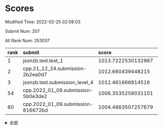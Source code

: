 # Scores

Modified Time: 2022-02-25 02:08:03

Submit Num: 207

All Rank Num: 253037

| rank |               submit               |       score        |       sigma        | pk_num |
| :--- | :--------------------------------- | :----------------- | :----------------- | :----- |
| 1    | jsonzb.test.test_1                 | 1013.7222530132967 | 0.8283215613872172 | 4887   |
| 2    | cpp.21_12_24.submission-2b2ea0d7   | 1012.660439448215  | 0.783263562425463  | 4888   |
| 3    | jsonzb.test.submission_level_4     | 1012.461666814516  | 0.7912609860278771 | 4887   |
| 54   | cpp.2022_01_09.submission-5b0e3de2 | 1006.3535258031101 | 0.7287668034969828 | 4895   |
| 60   | cpp.2022_01_09.submission-816672bd | 1004.4863507257679 | 0.7069579565225895 | 4892   |


<details>
<summary>全部</summary>

| rank |                 submit                 |       score        |       sigma        | pk_num |
| :--- | :------------------------------------- | :----------------- | :----------------- | :----- |
| 1    | jsonzb.test.test_1                     | 1013.7222530132967 | 0.8283215613872172 | 4887   |
| 2    | cpp.21_12_24.submission-2b2ea0d7       | 1012.660439448215  | 0.783263562425463  | 4888   |
| 3    | jsonzb.test.submission_level_4         | 1012.461666814516  | 0.7912609860278771 | 4887   |
| 4    | gobigger.level_3.submission_level_3_0  | 1011.5229269771163 | 0.7588732593202528 | 4884   |
| 5    | gobigger.level_3.submission_level_3_35 | 1010.9941083161583 | 0.7717272406340396 | 4890   |
| 6    | gobigger.level_3.submission_level_3_11 | 1010.8977716346361 | 0.773122630082287  | 4890   |
| 7    | gobigger.level_3.submission_level_3_45 | 1010.8886168210181 | 0.8044355170293263 | 4896   |
| 8    | gobigger.level_3.submission_level_3_15 | 1010.8053916668714 | 0.75472972199617   | 4891   |
| 9    | gobigger.level_3.submission_level_3_38 | 1010.8015820750635 | 0.7706719450494041 | 4892   |
| 10   | gobigger.level_3.submission_level_3_40 | 1010.7380323623149 | 0.7604642109409848 | 4895   |
| 11   | gobigger.level_3.submission_level_3_30 | 1010.630548425151  | 0.7497469784039572 | 4886   |
| 12   | gobigger.level_3.submission_level_3_3  | 1010.5895157887453 | 0.7723871797295248 | 4883   |
| 13   | gobigger.level_3.submission_level_3_20 | 1010.5769379843417 | 0.7418027334581163 | 4885   |
| 14   | gobigger.level_3.submission_level_3_41 | 1010.573124746865  | 0.7585846788255911 | 4889   |
| 15   | gobigger.level_3.submission_level_3_36 | 1010.539835823202  | 0.7577544607843895 | 4882   |
| 16   | gobigger.level_3.submission_level_3_34 | 1010.508596926779  | 0.7699300987686376 | 4892   |
| 17   | gobigger.level_3.submission_level_3_37 | 1010.4866698984926 | 0.7652621326144806 | 4891   |
| 18   | gobigger.level_3.submission_level_3_21 | 1010.4272309881293 | 0.7472457447642715 | 4890   |
| 19   | gobigger.level_3.submission_level_3_10 | 1010.354413113072  | 0.7559772784509287 | 4886   |
| 20   | gobigger.level_3.submission_level_3_1  | 1010.2798403259845 | 0.7479750195063684 | 4890   |
| 21   | gobigger.level_3.submission_level_3_27 | 1010.2269817548861 | 0.749221951015404  | 4892   |
| 22   | gobigger.level_3.submission_level_3_12 | 1010.2264822669127 | 0.750655277427885  | 4887   |
| 23   | gobigger.level_3.submission_level_3_24 | 1010.2083297799908 | 0.7595524008579682 | 4892   |
| 24   | gobigger.level_3.submission_level_3_4  | 1010.0558406229917 | 0.7439067586880309 | 4892   |
| 25   | gobigger.level_3.submission_level_3_7  | 1009.9084475052003 | 0.7653053017742204 | 4891   |
| 26   | gobigger.level_3.submission_level_3_9  | 1009.7893134632691 | 0.7472732584130115 | 4885   |
| 27   | gobigger.level_3.submission_level_3_42 | 1009.7836859862589 | 0.7568585152742338 | 4892   |
| 28   | gobigger.level_3.submission_level_3_14 | 1009.7719036139783 | 0.7623500257947776 | 4894   |
| 29   | gobigger.level_3.submission_level_3_32 | 1009.7350441307179 | 0.7510746450883627 | 4887   |
| 30   | gobigger.level_3.submission_level_3_33 | 1009.7246893556331 | 0.7629903965835417 | 4890   |
| 31   | gobigger.level_3.submission_level_3_46 | 1009.6672794657585 | 0.7479251125485059 | 4890   |
| 32   | gobigger.level_3.submission_level_3_29 | 1009.6460490331643 | 0.735840429383643  | 4894   |
| 33   | gobigger.level_3.submission_level_3_2  | 1009.5920642402729 | 0.7512139826350469 | 4889   |
| 34   | gobigger.level_3.submission_level_3_13 | 1009.5827296083839 | 0.7501125428103781 | 4888   |
| 35   | gobigger.level_3.submission_level_3_28 | 1009.5586868551197 | 0.7686094762108416 | 4889   |
| 36   | gobigger.level_3.submission_level_3_39 | 1009.3741278803833 | 0.7573819329399151 | 4891   |
| 37   | gobigger.level_3.submission_level_3_43 | 1009.3546879317662 | 0.7457231933681298 | 4893   |
| 38   | gobigger.level_3.submission_level_3_47 | 1009.3064998989638 | 0.745426572096     | 4889   |
| 39   | gobigger.level_3.submission_level_3_6  | 1009.2862701952769 | 0.7404127583692947 | 4890   |
| 40   | gobigger.level_3.submission_level_3_48 | 1009.2337389693006 | 0.7421832852677617 | 4893   |
| 41   | gobigger.level_3.submission_level_3_5  | 1009.2212853699126 | 0.7540101358905308 | 4888   |
| 42   | gobigger.level_3.submission_level_3_49 | 1009.1956721426186 | 0.7663009961247081 | 4892   |
| 43   | gobigger.level_3.submission_level_3_23 | 1009.1674943355542 | 0.730037101157032  | 4892   |
| 44   | gobigger.level_3.submission_level_3_19 | 1009.1638501041306 | 0.7488100331894141 | 4887   |
| 45   | gobigger.level_3.submission_level_3_8  | 1009.1061221709344 | 0.7341098870104402 | 4887   |
| 46   | gobigger.level_3.submission_level_3_25 | 1008.956927656029  | 0.7357586523895517 | 4889   |
| 47   | gobigger.level_3.submission_level_3_17 | 1008.9513575368342 | 0.7392071818480885 | 4893   |
| 48   | gobigger.level_3.submission_level_3_31 | 1008.9503237853739 | 0.7718814204425395 | 4889   |
| 49   | gobigger.level_3.submission_level_3_44 | 1008.9130080548643 | 0.7388898674888279 | 4889   |
| 50   | gobigger.level_3.submission_level_3_22 | 1008.8212678566598 | 0.7620714176475959 | 4886   |
| 51   | gobigger.level_3.submission_level_3_26 | 1008.642402155893  | 0.7521852272645538 | 4888   |
| 52   | gobigger.level_3.submission_level_3_18 | 1008.3889060546253 | 0.7277148838691587 | 4892   |
| 53   | gobigger.level_3.submission_level_3_16 | 1008.2476990465136 | 0.7576163595801674 | 4893   |
| 54   | cpp.2022_01_09.submission-5b0e3de2     | 1006.3535258031101 | 0.7287668034969828 | 4895   |
| 55   | gobigger.level_1.submission_level_1_29 | 1005.1400957223109 | 0.7270532033003427 | 4886   |
| 56   | gobigger.level_1.submission_level_1_4  | 1004.6619145306653 | 0.7172456143300102 | 4894   |
| 57   | gobigger.level_1.submission_level_1_0  | 1004.656321992119  | 0.7168001121554407 | 4885   |
| 58   | gobigger.level_1.submission_level_1_1  | 1004.5502990026049 | 0.7132389336797045 | 4887   |
| 59   | gobigger.level_1.submission_level_1_23 | 1004.5086751912172 | 0.7068008685030056 | 4894   |
| 60   | cpp.2022_01_09.submission-816672bd     | 1004.4863507257679 | 0.7069579565225895 | 4892   |
| 61   | gobigger.level_1.submission_level_1_46 | 1004.3793465651098 | 0.7150308539838135 | 4893   |
| 62   | gobigger.level_1.submission_level_1_9  | 1004.3212806001743 | 0.7178345406785427 | 4892   |
| 63   | gobigger.level_1.submission_level_1_30 | 1004.2867322046818 | 0.721760994654012  | 4888   |
| 64   | gobigger.level_1.submission_level_1_32 | 1004.2345628774706 | 0.7273858233964335 | 4891   |
| 65   | gobigger.level_1.submission_level_1_34 | 1004.2329020254415 | 0.7203604106113112 | 4895   |
| 66   | gobigger.level_1.submission_level_1_45 | 1004.0679946664773 | 0.7180525811428908 | 4889   |
| 67   | gobigger.level_1.submission_level_1_31 | 1004.0339348224655 | 0.7192116339920233 | 4894   |
| 68   | gobigger.level_1.submission_level_1_39 | 1004.0029661454655 | 0.7210693649129167 | 4892   |
| 69   | gobigger.level_1.submission_level_1_37 | 1003.9558880362068 | 0.7155567755167827 | 4885   |
| 70   | gobigger.level_1.submission_level_1_14 | 1003.8545700360517 | 0.7186024070543986 | 4894   |
| 71   | gobigger.level_1.submission_level_1_16 | 1003.8240269131362 | 0.7159949458534853 | 4891   |
| 72   | gobigger.level_1.submission_level_1_3  | 1003.7347540393177 | 0.7086503368802278 | 4888   |
| 73   | gobigger.level_1.submission_level_1_12 | 1003.7299651357933 | 0.706149266164164  | 4888   |
| 74   | gobigger.level_1.submission_level_1_26 | 1003.6868535244929 | 0.7219281972690678 | 4890   |
| 75   | gobigger.level_1.submission_level_1_6  | 1003.6228782079884 | 0.7237011792177138 | 4896   |
| 76   | gobigger.level_1.submission_level_1_20 | 1003.568535728969  | 0.71329234145249   | 4892   |
| 77   | gobigger.level_1.submission_level_1_25 | 1003.5503165598458 | 0.7237825149839779 | 4885   |
| 78   | gobigger.level_1.submission_level_1_2  | 1003.4958902668773 | 0.7082493542136501 | 4897   |
| 79   | gobigger.level_1.submission_level_1_13 | 1003.4018707541395 | 0.7169255653813014 | 4891   |
| 80   | gobigger.level_1.submission_level_1_18 | 1003.3997063424184 | 0.7211651719236554 | 4890   |
| 81   | gobigger.level_1.submission_level_1_24 | 1003.3315361316884 | 0.7140118405017738 | 4892   |
| 82   | gobigger.level_1.submission_level_1_5  | 1003.3274852605837 | 0.7129899641815614 | 4879   |
| 83   | gobigger.level_1.submission_level_1_22 | 1003.2956928036264 | 0.719208422573713  | 4890   |
| 84   | gobigger.level_1.submission_level_1_7  | 1003.2860156231995 | 0.7136732622293958 | 4895   |
| 85   | gobigger.level_1.submission_level_1_10 | 1003.2853946399653 | 0.7242731200219488 | 4888   |
| 86   | gobigger.level_1.submission_level_1_42 | 1003.2666910321228 | 0.7150376617357451 | 4892   |
| 87   | gobigger.level_1.submission_level_1_11 | 1003.138392103531  | 0.7113702804098068 | 4889   |
| 88   | gobigger.level_1.submission_level_1_36 | 1003.020807100326  | 0.7210677755484796 | 4890   |
| 89   | gobigger.level_1.submission_level_1_15 | 1002.9542207680474 | 0.7084067409302104 | 4889   |
| 90   | gobigger.level_1.submission_level_1_38 | 1002.9508784024321 | 0.7062422155089316 | 4886   |
| 91   | gobigger.level_1.submission_level_1_27 | 1002.9478394293888 | 0.7110801073893726 | 4889   |
| 92   | gobigger.level_1.submission_level_1_35 | 1002.8634419246089 | 0.7209327489722722 | 4889   |
| 93   | gobigger.level_1.submission_level_1_49 | 1002.8302331184406 | 0.7149357497664451 | 4894   |
| 94   | gobigger.level_1.submission_level_1_19 | 1002.7941512432972 | 0.7090756233789273 | 4888   |
| 95   | gobigger.level_1.submission_level_1_48 | 1002.756594949645  | 0.7131183882972909 | 4894   |
| 96   | gobigger.level_1.submission_level_1_28 | 1002.7403958285496 | 0.7073328601809173 | 4888   |
| 97   | gobigger.level_1.submission_level_1_17 | 1002.68544882041   | 0.7256730010723234 | 4896   |
| 98   | gobigger.level_1.submission_level_1_8  | 1002.6058454408115 | 0.7131644350643905 | 4892   |
| 99   | gobigger.level_1.submission_level_1_41 | 1002.5745205798751 | 0.7158376680603434 | 4888   |
| 100  | gobigger.level_1.submission_level_1_47 | 1002.5465255938251 | 0.715396951659148  | 4889   |
| 101  | gobigger.level_1.submission_level_1_21 | 1002.4220991784501 | 0.7140293448248354 | 4894   |
| 102  | gobigger.level_1.submission_level_1_44 | 1002.3305079549907 | 0.7141478486924482 | 4885   |
| 103  | gobigger.level_1.submission_level_1_33 | 1001.8711025943188 | 0.7208454515043085 | 4890   |
| 104  | gobigger.level_1.submission_level_1_40 | 1001.6977053744955 | 0.6989145983366831 | 4890   |
| 105  | gobigger.level_1.submission_level_1_43 | 1001.2286545614332 | 0.7206949154445575 | 4884   |
| 106  | gobigger.random.submission_random_32   | 997.776472917525   | 0.7140976776728454 | 4891   |
| 107  | gobigger.random.submission_random_41   | 997.5674104171103  | 0.7069633822799264 | 4889   |
| 108  | gobigger.random.submission_random_47   | 997.1765975606528  | 0.7108697443785293 | 4891   |
| 109  | gobigger.random.submission_random_44   | 997.1732846028412  | 0.70368653600898   | 4894   |
| 110  | gobigger.random.submission_random_42   | 996.7705157815249  | 0.7104062584947232 | 4887   |
| 111  | gobigger.random.submission_random_1    | 996.6575335592546  | 0.7066134024898866 | 4892   |
| 112  | gobigger.random.submission_random_21   | 996.6561678658944  | 0.6963281191386949 | 4887   |
| 113  | gobigger.random.submission_random_18   | 996.6241416037108  | 0.6993735667793554 | 4891   |
| 114  | gobigger.random.submission_random_14   | 996.5533429939876  | 0.699863942794828  | 4892   |
| 115  | gobigger.random.submission_random_25   | 996.5381388167021  | 0.7132434064502872 | 4886   |
| 116  | gobigger.random.submission_random_26   | 996.5310267379584  | 0.7004367002806349 | 4888   |
| 117  | gobigger.random.submission_random_20   | 996.4912443052908  | 0.7175311742937938 | 4882   |
| 118  | gobigger.random.submission_random_39   | 996.3632462292738  | 0.7165267728779865 | 4892   |
| 119  | gobigger.random.submission_random_3    | 996.3244712727111  | 0.7215846938724289 | 4889   |
| 120  | gobigger.random.submission_random_2    | 996.3174849556056  | 0.7007374662245982 | 4884   |
| 121  | gobigger.random.submission_random_35   | 996.1688844177478  | 0.7054810220624236 | 4888   |
| 122  | gobigger.random.submission_random_30   | 996.1577603195827  | 0.7133615219682695 | 4890   |
| 123  | gobigger.random.submission_random_34   | 996.1553675593941  | 0.7118318652744815 | 4887   |
| 124  | gobigger.random.submission_random_49   | 996.1430989295129  | 0.7095711681067078 | 4883   |
| 125  | gobigger.random.submission_random_15   | 996.0719777627935  | 0.7115748946414236 | 4889   |
| 126  | gobigger.random.submission_random_7    | 996.0299231798963  | 0.7151296122685868 | 4888   |
| 127  | gobigger.random.submission_random_48   | 996.0165354557205  | 0.713682411073138  | 4887   |
| 128  | gobigger.random.submission_random_29   | 995.9702083655412  | 0.7089686187611974 | 4887   |
| 129  | gobigger.random.submission_random_6    | 995.9694668977214  | 0.7106714157230364 | 4883   |
| 130  | gobigger.random.submission_random_37   | 995.8665209637628  | 0.7010329189667808 | 4885   |
| 131  | gobigger.random.submission_random_22   | 995.8213113176779  | 0.7115982222929796 | 4895   |
| 132  | gobigger.random.submission_random_43   | 995.8041834545384  | 0.7110732355349286 | 4894   |
| 133  | gobigger.random.submission_random_33   | 995.7851413865363  | 0.7196888705908359 | 4894   |
| 134  | gobigger.random.submission_random_0    | 995.7813022550073  | 0.720242615794089  | 4888   |
| 135  | gobigger.random.submission_random_5    | 995.769157039114   | 0.7068586059610981 | 4888   |
| 136  | gobigger.random.submission_random_17   | 995.7440205986844  | 0.7146735911751515 | 4890   |
| 137  | gobigger.random.submission_random_9    | 995.7036108512767  | 0.7009172151148328 | 4889   |
| 138  | gobigger.random.submission_random_16   | 995.6858445584058  | 0.7144390487161615 | 4890   |
| 139  | gobigger.random.submission_random_24   | 995.6219313776165  | 0.7057369595917686 | 4889   |
| 140  | gobigger.random.submission_random_8    | 995.6070412767065  | 0.7137895450495233 | 4891   |
| 141  | gobigger.random.submission_random_19   | 995.5997314417259  | 0.714298708082732  | 4884   |
| 142  | gobigger.random.submission_random_28   | 995.5746172801557  | 0.7153626149009213 | 4891   |
| 143  | gobigger.random.submission_random_45   | 995.5336426601099  | 0.7133369391319668 | 4886   |
| 144  | gobigger.random.submission_random_23   | 995.5307245746025  | 0.7299417918130837 | 4891   |
| 145  | gobigger.random.submission_random_12   | 995.4542255303301  | 0.7012362976462778 | 4888   |
| 146  | gobigger.random.submission_random_40   | 995.4377253953635  | 0.69815392565078   | 4890   |
| 147  | gobigger.random.submission_random_36   | 995.4115863523335  | 0.7131168510830928 | 4891   |
| 148  | gobigger.random.submission_random_4    | 995.3918389890456  | 0.721287091081359  | 4887   |
| 149  | gobigger.random.submission_random_11   | 995.210282503126   | 0.7023851502975051 | 4889   |
| 150  | gobigger.random.submission_random_38   | 995.1230823149547  | 0.7147422593028311 | 4889   |
| 151  | gobigger.random.submission_random_13   | 995.0900016956771  | 0.7070671779968238 | 4891   |
| 152  | gobigger.random.submission_random_10   | 995.0211928378232  | 0.7204794499624606 | 4892   |
| 153  | gobigger.random.submission_random_46   | 994.813884770403   | 0.7007348837392754 | 4889   |
| 154  | gobigger.random.submission_random_27   | 994.5713852517337  | 0.7330785740104274 | 4889   |
| 155  | gobigger.random.submission_random_31   | 994.3442966527879  | 0.7185029214106596 | 4887   |
| 156  | gobigger.level_2.submission_level_2_1  | 994.1643871118747  | 0.7267081517053583 | 4894   |
| 157  | gobigger.level_2.submission_level_2_7  | 993.620604479727   | 0.7335824533583395 | 4890   |
| 158  | gobigger.level_2.submission_level_2_49 | 993.6089490454898  | 0.7329832329716006 | 4887   |
| 159  | gobigger.level_2.submission_level_2_20 | 993.5242402441287  | 0.7356025938626037 | 4891   |
| 160  | gobigger.level_2.submission_level_2_48 | 993.3827350846269  | 0.7325771885188576 | 4887   |
| 161  | gobigger.level_2.submission_level_2_37 | 993.2445165136417  | 0.7246436941261235 | 4892   |
| 162  | gobigger.level_2.submission_level_2_3  | 993.2330693340267  | 0.7401520791800663 | 4887   |
| 163  | gobigger.level_2.submission_level_2_44 | 993.2140425364298  | 0.7385304873623597 | 4886   |
| 164  | gobigger.level_2.submission_level_2_40 | 993.1993114398598  | 0.7292597869382497 | 4894   |
| 165  | gobigger.level_2.submission_level_2_22 | 993.1605467283969  | 0.7376369270669582 | 4889   |
| 166  | gobigger.level_2.submission_level_2_5  | 993.0996927382652  | 0.7330225682488811 | 4890   |
| 167  | gobigger.level_2.submission_level_2_18 | 993.00599812807    | 0.7364887770340596 | 4895   |
| 168  | gobigger.level_2.submission_level_2_27 | 992.9843802473729  | 0.7463370046936763 | 4889   |
| 169  | gobigger.level_2.submission_level_2_0  | 992.930911949523   | 0.7479922273878294 | 4887   |
| 170  | gobigger.level_2.submission_level_2_4  | 992.8555771101127  | 0.7261345768607359 | 4889   |
| 171  | gobigger.level_2.submission_level_2_45 | 992.8003670642996  | 0.7485814288596991 | 4892   |
| 172  | gobigger.level_2.submission_level_2_6  | 992.7832358399803  | 0.7465710890535426 | 4887   |
| 173  | gobigger.level_2.submission_level_2_2  | 992.6907692329945  | 0.7249212935536827 | 4891   |
| 174  | gobigger.level_2.submission_level_2_36 | 992.6666098569714  | 0.7332593591495887 | 4893   |
| 175  | gobigger.level_2.submission_level_2_24 | 992.620556411684   | 0.735577870923809  | 4886   |
| 176  | gobigger.level_2.submission_level_2_12 | 992.5648032809613  | 0.7462377580591233 | 4887   |
| 177  | gobigger.level_2.submission_level_2_16 | 992.5400167865383  | 0.7457479043666265 | 4891   |
| 178  | gobigger.level_2.submission_level_2_10 | 992.2435462589494  | 0.7430915205268792 | 4886   |
| 179  | gobigger.level_2.submission_level_2_31 | 992.0484926621373  | 0.7382290401098447 | 4887   |
| 180  | gobigger.level_2.submission_level_2_46 | 992.0302760659896  | 0.7338292020888967 | 4891   |
| 181  | gobigger.level_2.submission_level_2_23 | 991.9728660835262  | 0.7604904205488032 | 4896   |
| 182  | gobigger.level_2.submission_level_2_47 | 991.874223359829   | 0.7589325367413007 | 4893   |
| 183  | gobigger.level_2.submission_level_2_21 | 991.7863868795934  | 0.7306972826656086 | 4889   |
| 184  | gobigger.level_2.submission_level_2_34 | 991.7617634298447  | 0.7545415593601178 | 4891   |
| 185  | gobigger.level_2.submission_level_2_25 | 991.7521913340547  | 0.769881188229298  | 4892   |
| 186  | gobigger.level_2.submission_level_2_38 | 991.7001331863178  | 0.7369181726313692 | 4887   |
| 187  | gobigger.level_2.submission_level_2_41 | 991.6341843617101  | 0.7381249434164066 | 4890   |
| 188  | gobigger.level_2.submission_level_2_8  | 991.6054126623462  | 0.7749601082469472 | 4889   |
| 189  | gobigger.level_2.submission_level_2_39 | 991.5139955408149  | 0.7493828775631001 | 4889   |
| 190  | gobigger.level_2.submission_level_2_29 | 991.4284285301346  | 0.7535856651769067 | 4893   |
| 191  | gobigger.level_2.submission_level_2_14 | 991.2774676393341  | 0.7499765434049119 | 4891   |
| 192  | gobigger.level_2.submission_level_2_43 | 991.2719631097295  | 0.7377052539849401 | 4885   |
| 193  | gobigger.level_2.submission_level_2_19 | 991.2597561281198  | 0.7586735501812966 | 4893   |
| 194  | gobigger.level_2.submission_level_2_9  | 991.2445492362071  | 0.7408106335354047 | 4886   |
| 195  | gobigger.level_2.submission_level_2_17 | 991.2331323234206  | 0.7624969423070052 | 4892   |
| 196  | gobigger.level_2.submission_level_2_11 | 991.2114200109378  | 0.7574478885806105 | 4889   |
| 197  | gobigger.level_2.submission_level_2_35 | 991.046550043391   | 0.7720884135987324 | 4892   |
| 198  | gobigger.level_2.submission_level_2_28 | 990.8973030503689  | 0.7466465590902029 | 4888   |
| 199  | gobigger.level_2.submission_level_2_42 | 990.8683708512065  | 0.7536593118022592 | 4889   |
| 200  | gobigger.level_2.submission_level_2_15 | 990.8577306157348  | 0.7532026613691951 | 4894   |
| 201  | gobigger.level_2.submission_level_2_32 | 990.5381306036725  | 0.7625588446971967 | 4890   |
| 202  | gobigger.level_2.submission_level_2_13 | 990.3804932652312  | 0.781622349425223  | 4887   |
| 203  | gobigger.level_2.submission_level_2_26 | 990.3491282457065  | 0.785309164612617  | 4887   |
| 204  | gobigger.level_2.submission_level_2_33 | 990.3414636921578  | 0.7735217202605471 | 4887   |
| 205  | gobigger.level_2.submission_level_2_30 | 990.0333617080548  | 0.7735348640677836 | 4896   |
| 206  | gobigger.none.submission_none_1        | 977.0543440482447  | 1.421271951933063  | 4887   |
| 207  | gobigger.none.submission_none_0        | 975.6646982012439  | 1.5156325702943183 | 4886   |

</details>